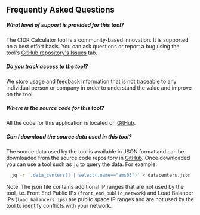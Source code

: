 ## Frequently Asked Questions

##### What level of support is provided for this tool?
  The CIDR Calculator tool is a community-based innovation.  It is supported on a best effort basis. You can ask questions or report a bug using the tool's [GitHub repository's Issues](https://github.com/dprosper/cidr-calculator/issues) tab.

##### Do you track access to the tool?
  We store usage and feedback information that is not traceable to any individual person or company in order to understand the value and improve on the tool.

##### Where is the source code for this tool?
  All the code for this application is located on [GitHub](https://github.com/dprosper/cidr-calculator).

##### Can I download the source data used in this tool?
  The source data used by the tool is available in JSON format and can be downloaded from the source code repository in [GitHub](https://github.com/dprosper/cidr-calculator/blob/main/data/datacenters.json). Once downloaded you can use a tool such as `jq` to query the data. For example:

  ```sh
    jq -r '.data_centers[] | select(.name=="ams03")' < datacenters.json 
  ```

  Note: The json file contains additional IP ranges that are not used by the tool, i.e. Front End Public IPs (`front_end_public_network`) and Load Balancer IPs (`load_balancers_ips`) are public space IP ranges and are not used by the tool to identify conflicts with your network.  